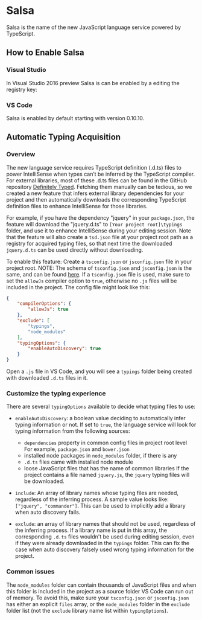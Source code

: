 # Salsa

Salsa is the name of the new JavaScript language service powered by TypeScript. 

## How to Enable Salsa ##

### Visual Studio ###

In Visual Studio 2016 preview Salsa is can be enabled by a editing the registry key: <add key>

### VS Code ###

Salsa is enabled by default starting with version 0.10.10.

## Automatic Typing Acquisition
### Overview
The new language service requires TypeScript definition (.d.ts) files to power IntelliSense when types can’t be inferred by the TypeScript compiler. 
For external libraries, most of these .d.ts files can be found in the GitHub repository [Definitely Typed](https://github.com/DefinitelyTyped/DefinitelyTyped). 
Fetching them manually can be tedious, so we created a new feature that infers external library dependencies for your project and then automatically downloads the corresponding TypeScript definition files to enhance IntelliSense for those libraries. 

For example, if you have the dependency "jquery" in your `package.json`, the feature will download the "jquery.d.ts" to `[Your project root]\typings` folder, and use it to enhance IntelliSense during your editing session. 
Note that the feature will also create a `tsd.json` file at your project root path as a registry for acquired typing files, so that next time the downloaded `jquery.d.ts` can be used directly without downloading.

To enable this feature:
Create a `tsconfig.json` or `jsconfig.json` file in your project root.
NOTE: The schema of `tsconfig.json` and `jsconfig.json` is the same, and can be found [here](https://github.com/Microsoft/typescript/wiki/tsconfig.json).
If a `tsconfig.json` file is used, make sure to set the `allowJs` compiler option to `true`, otherwise no `.js` files will be included in the project.
The config file might look like this:
```json
{
    "compilerOptions": {
        "allowJs": true
    },
    "exclude": [
        "typings",
        "node_modules"
    ],
    "typingOptions": {
        "enableAutoDiscovery": true
    }
}
```
Open a `.js` file in VS Code, and you will see a `typings` folder being created with downloaded `.d.ts` files in it.

### Customize the typing experience
There are several `typingOptions` available to decide what typing files to use:
- `enableAutoDiscovery`: a boolean value deciding to automatically infer typing information or not. 
If set to `true`, the language service will look for typing information from the following sources:
    - `dependencies` property in common config files in project root level
      For example, `package.json` and `bower.json`
    - installed node packages in `node_modules` folder, if there is any
    - `.d.ts` files came with installed node module
    - loose JavaScript files that has the name of common libraries
      If the project contains a file named `jquery.js`, the `jquery` typing files will be downloaded.

- `include`: An array of library names whose typing files are needed, regardless of the inferring process.
A sample value looks like: `["jquery", "commander"]`.
This can be used to implicitly add a library when auto discovery fails.

- `exclude`: an array of library names that should not be used, regardless of the inferring process.
If a library name is put in this array, the corresponding `.d.ts` files wouldn't be used during editing session, even if they were already downloaded in the `typings` folder.
This can fix the case when auto discovery falsely used wrong typing information for the project.

### Common issues
The `node_modules` folder can contain thousands of JavaScript files and when this folder is included in the project as a source folder VS Code can run out of memory. 
To avoid this, make sure your `tsconfig.json` or `jsconfig.json` has either an explicit `files` array, or the `node_modules` folder in the `exclude` folder list (not the `exclude` library name list within `typingOptions`).